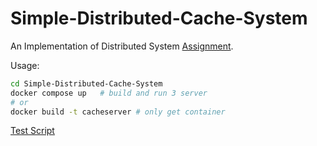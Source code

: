 # Simple-Distributed-Cache-System
An Implementation of Distributed System [Assignment](https://uestc.feishu.cn/docx/C7ajdHwq9oppWXxhyelcLVvHngc).

Usage:

```bash
cd Simple-Distributed-Cache-System
docker compose up	# build and run 3 server
# or
docker build -t cacheserver # only get container
```

[Test Script](https://github.com/ruini-classes/sdcs-testsuit)
